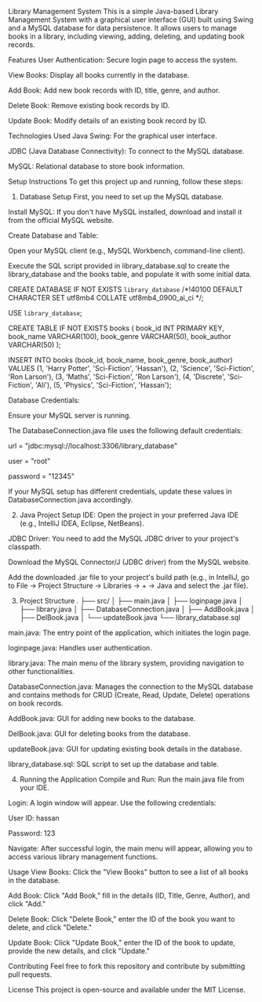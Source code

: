 Library Management System
This is a simple Java-based Library Management System with a graphical user interface (GUI) built using Swing and a MySQL database for data persistence. It allows users to manage books in a library, including viewing, adding, deleting, and updating book records.

Features
User Authentication: Secure login page to access the system.

View Books: Display all books currently in the database.

Add Book: Add new book records with ID, title, genre, and author.

Delete Book: Remove existing book records by ID.

Update Book: Modify details of an existing book record by ID.

Technologies Used
Java Swing: For the graphical user interface.

JDBC (Java Database Connectivity): To connect to the MySQL database.

MySQL: Relational database to store book information.

Setup Instructions
To get this project up and running, follow these steps:

1. Database Setup
First, you need to set up the MySQL database.

Install MySQL: If you don't have MySQL installed, download and install it from the official MySQL website.

Create Database and Table:

Open your MySQL client (e.g., MySQL Workbench, command-line client).

Execute the SQL script provided in library_database.sql to create the library_database and the books table, and populate it with some initial data.

CREATE DATABASE IF NOT EXISTS `library_database` /*!40100 DEFAULT CHARACTER SET utf8mb4 COLLATE utf8mb4_0900_ai_ci */;

USE `library_database`;

CREATE TABLE IF NOT EXISTS books (
    book_id INT PRIMARY KEY,
    book_name VARCHAR(100),
    book_genre VARCHAR(50),
    book_author VARCHAR(50)
);

INSERT INTO books (book_id, book_name, book_genre, book_author) VALUES
(1, 'Harry Potter', 'Sci-Fiction', 'Hassan'),
(2, 'Science', 'Sci-Fiction', 'Ron Larson'),
(3, 'Maths', 'Sci-Fiction', 'Ron Larson'),
(4, 'Discrete', 'Sci-Fiction', 'Ali'),
(5, 'Physics', 'Sci-Fiction', 'Hassan');

Database Credentials:

Ensure your MySQL server is running.

The DatabaseConnection.java file uses the following default credentials:

url = "jdbc:mysql://localhost:3306/library_database"

user = "root"

password = "12345"

If your MySQL setup has different credentials, update these values in DatabaseConnection.java accordingly.

2. Java Project Setup
IDE: Open the project in your preferred Java IDE (e.g., IntelliJ IDEA, Eclipse, NetBeans).

JDBC Driver: You need to add the MySQL JDBC driver to your project's classpath.

Download the MySQL Connector/J (JDBC driver) from the MySQL website.

Add the downloaded .jar file to your project's build path (e.g., in IntelliJ, go to File -> Project Structure -> Libraries -> + -> Java and select the .jar file).

3. Project Structure
.
├── src/
│   ├── main.java
│   ├── loginpage.java
│   ├── library.java
│   ├── DatabaseConnection.java
│   ├── AddBook.java
│   ├── DelBook.java
│   └── updateBook.java
└── library_database.sql

main.java: The entry point of the application, which initiates the login page.

loginpage.java: Handles user authentication.

library.java: The main menu of the library system, providing navigation to other functionalities.

DatabaseConnection.java: Manages the connection to the MySQL database and contains methods for CRUD (Create, Read, Update, Delete) operations on book records.

AddBook.java: GUI for adding new books to the database.

DelBook.java: GUI for deleting books from the database.

updateBook.java: GUI for updating existing book details in the database.

library_database.sql: SQL script to set up the database and table.

4. Running the Application
Compile and Run: Run the main.java file from your IDE.

Login: A login window will appear. Use the following credentials:

User ID: hassan

Password: 123

Navigate: After successful login, the main menu will appear, allowing you to access various library management functions.

Usage
View Books: Click the "View Books" button to see a list of all books in the database.

Add Book: Click "Add Book," fill in the details (ID, Title, Genre, Author), and click "Add."

Delete Book: Click "Delete Book," enter the ID of the book you want to delete, and click "Delete."

Update Book: Click "Update Book," enter the ID of the book to update, provide the new details, and click "Update."

Contributing
Feel free to fork this repository and contribute by submitting pull requests.

License
This project is open-source and available under the MIT License.
